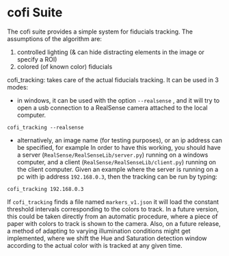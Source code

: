 # cofi Suite

The cofi suite provides a simple system for fiducials tracking.
The assumptions of the algorithm are:
1) controlled lighting (& can hide distracting elements in the image or specify a ROI)
2) colored (of known color) fiducials



cofi_tracking:
takes care of the actual fiducials tracking. It can be used in 3 modes:
- in windows, it can be used with the option ```--realsense``` , and it will try to open a usb connection to a RealSense camera attached to the local computer.

```
cofi_tracking --realsense
```

- alternatively, an image name (for testing purposes), or an ip address can be specified, for example
In order to have this working, you should have a server (```RealSense/RealSenseLib/server.py```) running on a windows computer, and a client (```RealSense/RealSenseLib/client.py```) running on the client computer.
Given an example where the server is running on a pc with ip address ```192.168.0.3```, then the tracking can be run by typing:

```
cofi_tracking 192.168.0.3
```

If ```cofi_tracking``` finds a file named ```markers_v1.json``` it will load the constant threshold intervals corresponding to the colors to track. In a future version, this could be taken directly from an automatic procedure, where a piece of paper with colors to track is shown to the camera.
Also, on a future release, a method of adapting to varying illumination conditions might get implemented, where we shift the Hue and Saturation detection window according to the actual color with is tracked at any given time.
